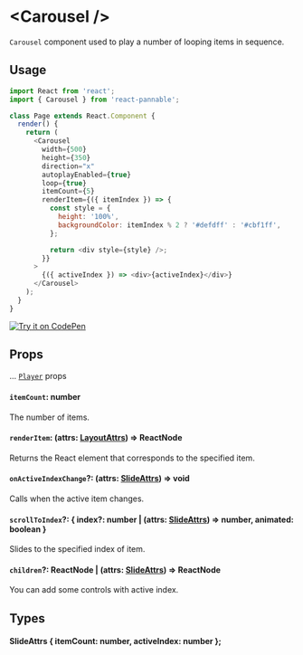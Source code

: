 # \<Carousel />

`Carousel` component used to play a number of looping items in sequence.

## Usage

```js
import React from 'react';
import { Carousel } from 'react-pannable';

class Page extends React.Component {
  render() {
    return (
      <Carousel
        width={500}
        height={350}
        direction="x"
        autoplayEnabled={true}
        loop={true}
        itemCount={5}
        renderItem={({ itemIndex }) => {
          const style = {
            height: '100%',
            backgroundColor: itemIndex % 2 ? '#defdff' : '#cbf1ff',
          };

          return <div style={style} />;
        }}
      >
        {({ activeIndex }) => <div>{activeIndex}</div>}
      </Carousel>
    );
  }
}
```

[![Try it on CodePen](https://img.shields.io/badge/CodePen-Run-blue.svg?logo=CodePen)](https://codepen.io/cztflove/pen/JVVoma)

## Props

... [`Player`](player.md#props) props

#### `itemCount`: number

The number of items.

#### `renderItem`: (attrs: [LayoutAttrs](gridcontent.md#LayoutAttrs)) => ReactNode

Returns the React element that corresponds to the specified item.

#### `onActiveIndexChange`?: (attrs: [SlideAttrs](#slideattrs--itemcount-number-activeindex-number-)) => void

Calls when the active item changes.

#### `scrollToIndex`?: { index?: number | (attrs: [SlideAttrs](#slideattrs--itemcount-number-activeindex-number-)) => number, animated: boolean }

Slides to the specified index of item.

#### `children`?: ReactNode | (attrs: [SlideAttrs](#slideattrs--itemcount-number-activeindex-number-)) => ReactNode

You can add some controls with active index.

## Types

#### SlideAttrs { itemCount: number, activeIndex: number };
